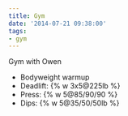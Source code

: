 ```yaml
---
title: Gym
date: '2014-07-21 09:38:00'
tags:
- gym
---
```


Gym with Owen

- Bodyweight warmup
- Deadlift: {% w 3x5@225lb %}
- Press: {% w 5@85/90/90 %}
- Dips: {% w 5@35/50/50lb %}
